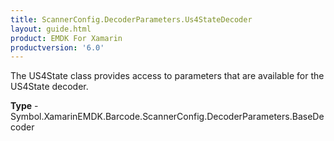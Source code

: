 ```yaml
---
title: ScannerConfig.DecoderParameters.Us4StateDecoder
layout: guide.html 
product: EMDK For Xamarin 
productversion: '6.0' 
---
```

The US4State class provides access to parameters that are available for the US4State decoder.

**Type** - Symbol.XamarinEMDK.Barcode.ScannerConfig.DecoderParameters.BaseDecoder



